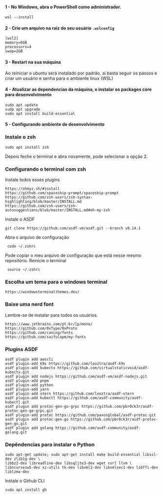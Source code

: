 #### 1 - No Windows, abra o PowerShell como administrador.

```
wsl --install
```

#### 2 - Crie um arquivo na raiz do seu usuário ```.wslconfig```

```
[wsl2]
memory=6GB
processors=4
swap=2GB
```

#### 3 - Restart na sua máquina
Ao reiniciar o ubuntu será instalado por padrão, ai basta seguir os passos e criar um usuário e senha para o ambiente linux (WSL)

#### 4 - Atualizar as dependencias da máquina, e instalar os packages core para desenvolvimento

```
sudo apt update
sudp apt upgrade
sudo apt install build-essential
```
#### 5 - Configurando ambiente de desenvolvimento

### Instale o zsh
```
sudo apt install zsh
```
Depois feche o terminal e abra novamente, pode selecionar a opção 2.

### Configurando o terminal com zsh

Instale todos esses plugins
```
https://ohmyz.sh/#install
https://github.com/spaceship-prompt/spaceship-prompt
https://github.com/zsh-users/zsh-syntax-highlighting/blob/master/INSTALL.md
https://github.com/zsh-users/zsh-autosuggestions/blob/master/INSTALL.md#oh-my-zsh
```

Instale o ASDF
```
git clone https://github.com/asdf-vm/asdf.git --branch v0.14.1
```

Abra o arquivo de configuração

```
 code ~/.zshrc
```
Pode copiar o meu arquivo de configuração que está nesse mesmo repositório.
Reinicie o terminal

```
 source ~/.zshrc
```

### Escolha um tema para o windows terminal

```
https://windowsterminalthemes.dev/
```

### Baixe uma nerd font

Lembre-se de instalar para todos os usuários.
```
https://www.jetbrains.com/pt-br/lp/mono/
https://github.com/0xType/0xProto
https://github.com/cancng/fonts
https://github.com/saifulapm/my-fonts
```

### Plugins ASDF
```
asdf plugin add awscli
asdf plugin-add k9s https://github.com/looztra/asdf-k9s
asdf plugin-add kubectx https://github.com/virtualstaticvoid/asdf-kubectx.git
asdf plugin add nodejs https://github.com/asdf-vm/asdf-nodejs.git
asdf plugin-add pnpm
asdf plugin-add python
asdf plugin-add yarn
asdf plugin-add stern https://github.com/looztra/asdf-stern
asdf plugin-add kubectl https://github.com/asdf-community/asdf-kubectl.git
asdf plugin add protoc-gen-go-grpc https://github.com/pbr0ck3r/asdf-protoc-gen-go-grpc.git
asdf plugin-add protoc https://github.com/paxosglobal/asdf-protoc.git
asdf plugin add protoc-gen-go https://github.com/pbr0ck3r/asdf-protoc-gen-go.git
asdf plugin add golang https://github.com/asdf-community/asdf-golang.git
```
### Depêndencias para instalar o Python
```
sudo apt-get update; sudo apt-get install make build-essential libssl-dev zlib1g-dev \
libbz2-dev libreadline-dev libsqlite3-dev wget curl llvm \
libncursesw5-dev xz-utils tk-dev libxml2-dev libxmlsec1-dev libffi-dev liblzma-dev
```

Instale o Github CLI
```
sudo apt install gh
```

